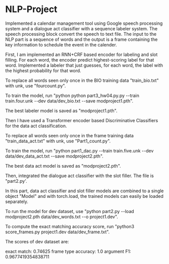 # NLP-Project


Implemented a calendar management tool using Google speech processing system and a dialogue act classifier with a sequence labeler system. The speech processing block convert the speech to text file. The input to the NLP part is a sequence of words and the output is a frame containing the key information to schedule the event in the calender. 
 
First, I am implemented an RNN+CRF based encoder for labeling and slot filling. For each word, the encoder predict highest-scoring label for that word. Implemented a labeler that just guesses, for each word, the label with the highest probability for that word.

To replace all words seen only once in the BIO training data "train_bio.txt" with unk, use "fourcount.py".

To train the model, run "python python part3_hw04.py.py --train train.four.unk --dev data/dev_bio.txt --save modproject1.pth".

The best labeler model is saved as "modproject1.pth".

Then I have used a Transformer encoder based Discriminative Classifiers for the data act classification.

To replace all words seen only once in the frame training data "train_data_act.txt" with unk, use "Part1_count.py".

To train the model, run "python part1_dac.py --train train.five.unk --dev data/dev_data_act.txt --save modproject2.pth".

The best data act model is saved as "modproject2.pth".

Then, integrated the dialogue act classifier with the slot filler. The file is "part2.py'.

In this part, data act classifier and slot filler models are combined to a single object "Model" and with torch.load, the trained models can easily be loaded separately.

To run the model for dev dataset, use "python part2.py --load modproject2.pth data/dev_words.txt --o project1.dev".

To compute the exact matching accuracy score, run "python3 score_frames.py project1.dev data/dev_frame.txt".

The scores of dev dataset are:

exact match:         0.74625
frame type accuracy: 1.0
argument F1:         0.9677419354838711

